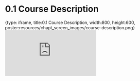 # 0.1 Course Description
 
{type: iframe, title:0.1 Course Description, width:800, height:600, poster:resources/chapt_screen_images/course-description.png}
![](https://vgaysin1.github.io/CURE-MicrobialMysteries-test/course-description.html)
 

 
